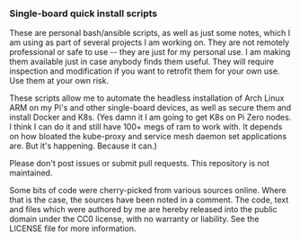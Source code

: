 ### Single-board quick install scripts

These are personal bash/ansible scripts, as well as just some notes, which I am using as part of several projects I am working on. They are not remotely professional or safe to use -- they are just for my personal use. I am making them available just in case anybody finds them useful. They will require inspection and modification if you want to retrofit them for your own use. Use them at your own risk.

These scripts allow me to automate the headless installation of Arch Linux ARM on my Pi's and other single-board devices, as well as secure them and install Docker and K8s. (Yes damn it I am going to get K8s on Pi Zero nodes. I think I can do it and still have 100+ megs of ram to work with. It depends on how bloated the kube-proxy and service mesh daemon set applications are. But it's happening. Because it can.)

Please don't post issues or submit pull requests. This repository is not maintained.

Some bits of code were cherry-picked from various sources online. Where that is the case, the sources have been noted in a comment. The code, text and files which were authored by me are hereby released into the public domain under the CC0 license, with no warranty or liability. See the LICENSE file for more information.

